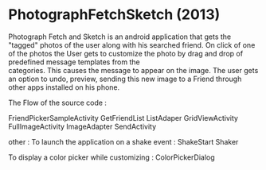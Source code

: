 PhotographFetchSketch (2013)
=====================


Photograph Fetch and Sketch is an android application that gets the "tagged" photos of the user along with his searched friend.
On click of one of the photos the User gets to customize the photo by drag and drop of predefined message templates from the   
categories. This causes the message to appear on the image. The user gets an option to undo, preview, sending this new image 
to a Friend through other apps installed on his phone.

The Flow of the source code : 

FriendPickerSampleActivity
GetFriendList 
ListAdaper
GridViewActivity
FullImageActivity
ImageAdapter
SendActivity

other : 
To launch the application on a shake event :
ShakeStart
Shaker

To display a color picker while customizing :
ColorPickerDialog




